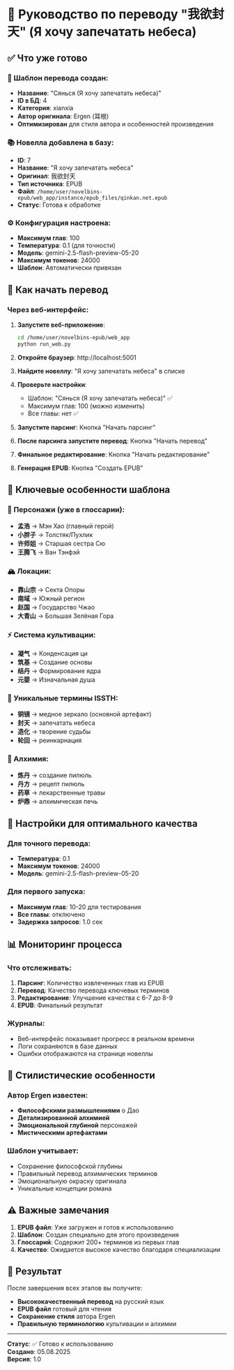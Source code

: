 # 🎯 Руководство по переводу "我欲封天" (Я хочу запечатать небеса)

## ✅ Что уже готово

### 📝 Шаблон перевода создан:
- **Название**: "Сянься (Я хочу запечатать небеса)"  
- **ID в БД**: 4
- **Категория**: xianxia
- **Автор оригинала**: Ergen (耳根)
- **Оптимизирован** для стиля автора и особенностей произведения

### 📚 Новелла добавлена в базу:
- **ID**: 7
- **Название**: "Я хочу запечатать небеса"
- **Оригинал**: 我欲封天
- **Тип источника**: EPUB
- **Файл**: `/home/user/novelbins-epub/web_app/instance/epub_files/qinkan.net.epub`
- **Статус**: Готова к обработке

### ⚙️ Конфигурация настроена:
- **Максимум глав**: 100
- **Температура**: 0.1 (для точности)
- **Модель**: gemini-2.5-flash-preview-05-20  
- **Максимум токенов**: 24000
- **Шаблон**: Автоматически привязан

## 🚀 Как начать перевод

### Через веб-интерфейс:

1. **Запустите веб-приложение**:
   ```bash
   cd /home/user/novelbins-epub/web_app
   python run_web.py
   ```

2. **Откройте браузер**: http://localhost:5001

3. **Найдите новеллу**: "Я хочу запечатать небеса" в списке

4. **Проверьте настройки**:
   - Шаблон: "Сянься (Я хочу запечатать небеса)" ✅
   - Максимум глав: 100 (можно изменить)
   - Все главы: нет ✅

5. **Запустите парсинг**: Кнопка "Начать парсинг"

6. **После парсинга запустите перевод**: Кнопка "Начать перевод"

7. **Финальное редактирование**: Кнопка "Начать редактирование"

8. **Генерация EPUB**: Кнопка "Создать EPUB"

## 🎯 Ключевые особенности шаблона

### 👥 Персонажи (уже в глоссарии):
- **孟浩** → Мэн Хао (главный герой)
- **小胖子** → Толстяк/Пухлик
- **许师姐** → Старшая сестра Сю
- **王腾飞** → Ван Тэнфэй

### 🏔️ Локации:
- **靠山宗** → Секта Опоры
- **南域** → Южный регион
- **赵国** → Государство Чжао
- **大青山** → Большая Зелёная Гора

### ⚡ Система культивации:
- **凝气** → Конденсация ци
- **筑基** → Создание основы
- **结丹** → Формирование ядра
- **元婴** → Изначальная душа

### 🔮 Уникальные термины ISSTH:
- **铜镜** → медное зеркало (основной артефакт)
- **封天** → запечатать небеса
- **造化** → творение судьбы
- **轮回** → реинкарнация

### 🧪 Алхимия:
- **炼丹** → создание пилюль
- **丹方** → рецепт пилюль
- **药草** → лекарственные травы
- **炉鼎** → алхимическая печь

## 🔧 Настройки для оптимального качества

### Для точного перевода:
- **Температура**: 0.1
- **Максимум токенов**: 24000
- **Модель**: gemini-2.5-flash-preview-05-20

### Для первого запуска:
- **Максимум глав**: 10-20 для тестирования
- **Все главы**: отключено
- **Задержка запросов**: 1.0 сек

## 📊 Мониторинг процесса

### Что отслеживать:
1. **Парсинг**: Количество извлеченных глав из EPUB
2. **Перевод**: Качество перевода ключевых терминов
3. **Редактирование**: Улучшение качества с 6-7 до 8-9
4. **EPUB**: Финальный результат

### Журналы:
- Веб-интерфейс показывает прогресс в реальном времени
- Логи сохраняются в базе данных
- Ошибки отображаются на странице новеллы

## 🎨 Стилистические особенности

### Автор Ergen известен:
- **Философскими размышлениями** о Дао
- **Детализированной алхимией**
- **Эмоциональной глубиной** персонажей
- **Мистическими артефактами**

### Шаблон учитывает:
- Сохранение философской глубины
- Правильный перевод алхимических терминов
- Эмоциональную окраску оригинала
- Уникальные концепции романа

## ⚠️ Важные замечания

1. **EPUB файл**: Уже загружен и готов к использованию
2. **Шаблон**: Создан специально для этого произведения
3. **Глоссарий**: Содержит 200+ терминов из первых глав
4. **Качество**: Ожидается высокое качество благодаря специализации

## 🎯 Результат

После завершения всех этапов вы получите:
- **Высококачественный перевод** на русский язык
- **EPUB файл** готовый для чтения
- **Сохранение стиля** автора Ergen
- **Правильную терминологию** культивации и алхимии

---
**Статус**: ✅ Готово к использованию  
**Создано**: 05.08.2025  
**Версия**: 1.0